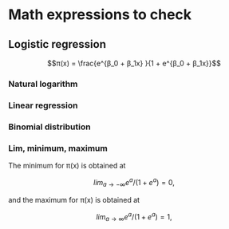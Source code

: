 # Math expressions to check

## Logistic regression

```math
π(x) = \frac{e^{β_0 + β_1x} }{1 + e^{β_0 + β_1x}}
```

### Natural logarithm
### Linear regression
### Binomial distribution

### Lim, minimum, maximum

The minimum for π(x) is obtained at
```math
lim_{a \to - \infty} e^a / (1 + e^a) = 0,
```

and the maximum for π(x) is obtained at
```math
lim_{a \to \infty} e^a / (1 + e^a) = 1,
```
